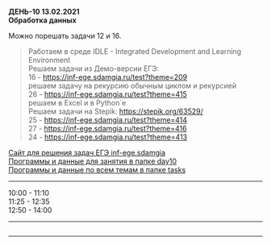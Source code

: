 **ДЕНЬ-10 13.02.2021**  
**Обработка данных**  

Можно порешать задачи 12 и 16.  

> Работаем в среде IDLE - Integrated Development and Learning Environment  
> Решаем задачи из Демо-версии ЕГЭ:  
> 16 - https://inf-ege.sdamgia.ru/test?theme=209  
> решаем задачу на рекурсию обычным циклом и рекурсией  
> 26 - https://inf-ege.sdamgia.ru/test?theme=415  
> решаем в Excel и в Python`e  
> Решаем задачи на Stepik: https://stepik.org/63529/  
> 25 - https://inf-ege.sdamgia.ru/test?theme=414  
> 27 - https://inf-ege.sdamgia.ru/test?theme=416  
> 24 - https://inf-ege.sdamgia.ru/test?theme=413  

[Сайт для решения задач ЕГЭ inf-ege.sdamgia](https://inf-ege.sdamgia.ru/)  
[Программы и данные для занятия в папке day10](https://github.com/permCoding/elective-course-21/tree/main/py/day10/)  
[Программы и данные по всем темам в папке tasks](https://github.com/permCoding/elective-course-21/tree/main/tasks/)  
  
---  

10:00 - 11:10  
11:25 - 12:35  
12:50 - 14:00  

---  

```

```

---  
